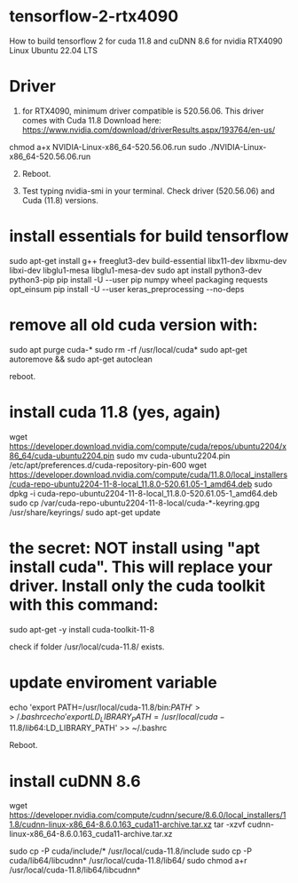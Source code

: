 # tensorflow-2-rtx4090
How to build tensorflow 2 for cuda 11.8 and cuDNN 8.6 for nvidia RTX4090
Linux Ubuntu 22.04 LTS


# Driver
1) for RTX4090, minimum driver compatible is 520.56.06. This driver comes with Cuda 11.8
Download here: https://www.nvidia.com/download/driverResults.aspx/193764/en-us/

chmod a+x NVIDIA-Linux-x86_64-520.56.06.run
sudo ./NVIDIA-Linux-x86_64-520.56.06.run

2) Reboot.

3) Test typing nvidia-smi in your terminal. Check driver  (520.56.06) and Cuda  (11.8) versions.

# install essentials for build tensorflow

sudo apt-get install g++ freeglut3-dev build-essential libx11-dev libxmu-dev libxi-dev libglu1-mesa libglu1-mesa-dev
sudo apt install python3-dev python3-pip
pip install -U --user pip numpy wheel packaging requests opt_einsum
pip install -U --user keras_preprocessing --no-deps

# remove all old cuda version with:

sudo apt purge cuda-*
sudo rm -rf /usr/local/cuda*
sudo apt-get autoremove && sudo apt-get autoclean

reboot.

# install cuda 11.8 (yes, again)

wget https://developer.download.nvidia.com/compute/cuda/repos/ubuntu2204/x86_64/cuda-ubuntu2204.pin
sudo mv cuda-ubuntu2204.pin /etc/apt/preferences.d/cuda-repository-pin-600
wget https://developer.download.nvidia.com/compute/cuda/11.8.0/local_installers/cuda-repo-ubuntu2204-11-8-local_11.8.0-520.61.05-1_amd64.deb
sudo dpkg -i cuda-repo-ubuntu2204-11-8-local_11.8.0-520.61.05-1_amd64.deb
sudo cp /var/cuda-repo-ubuntu2204-11-8-local/cuda-*-keyring.gpg /usr/share/keyrings/
sudo apt-get update

# the secret: NOT install using "apt install cuda". This will replace your driver. Install only the cuda toolkit with this command:

sudo apt-get -y install cuda-toolkit-11-8

check if folder /usr/local/cuda-11.8/ exists.

# update enviroment variable

echo 'export PATH=/usr/local/cuda-11.8/bin:$PATH' >>  ~/.bashrc
echo 'export LD_LIBRARY_PATH=/usr/local/cuda-11.8/lib64:$LD_LIBRARY_PATH' >> ~/.bashrc

Reboot.

# install cuDNN 8.6

wget https://developer.nvidia.com/compute/cudnn/secure/8.6.0/local_installers/11.8/cudnn-linux-x86_64-8.6.0.163_cuda11-archive.tar.xz
tar -xzvf cudnn-linux-x86_64-8.6.0.163_cuda11-archive.tar.xz

sudo cp -P cuda/include/* /usr/local/cuda-11.8/include
sudo cp -P cuda/lib64/libcudnn* /usr/local/cuda-11.8/lib64/
sudo chmod a+r /usr/local/cuda-11.8/lib64/libcudnn*







